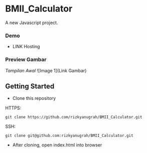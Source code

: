 # BMII_Calculator

A new Javascript project.

### Demo

- LINK Hosting

### Preview Gambar

_Tampilan Awal_
![Image 1](Link Gambar)

## Getting Started

- Clone this repository

HTTPS:

```
git clone https://github.com/rizkyanugrah/BMII_Calculator.git
```

SSH:

```
git clone git@github.com:rizkyanugrah/BMII_Calculator.git
```

- After cloning, open index.html into browser
